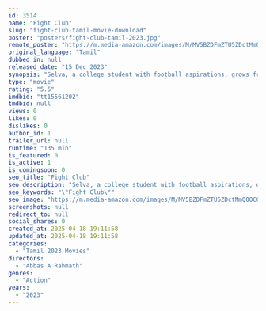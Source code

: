```yaml
---
id: 3514
name: "Fight Club"
slug: "fight-club-tamil-movie-download"
poster: "posters/fight-club-tamil-2023.jpg"
remote_poster: "https://m.media-amazon.com/images/M/MV5BZDFmZTU5ZDctMmQ0OC00NmVhLTgwNWYtNTE5NDJiZTRlOTY4XkEyXkFqcGc@._V1_SX300.jpg"
original_language: "Tamil"
dubbed_in: null
released_date: "15 Dec 2023"
synopsis: "Selva, a college student with football aspirations, grows frustrated over lack of opportunity. His anger draws him into conflicts impacting himself and family."
type: "movie"
rating: "5.5"
imdbid: "tt15561202"
tmdbid: null
views: 0
likes: 0
dislikes: 0
author_id: 1
trailer_url: null
runtime: "135 min"
is_featured: 0
is_active: 1
is_comingsoon: 0
seo_title: "Fight Club"
seo_description: "Selva, a college student with football aspirations, grows frustrated over lack of opportunity. His anger draws him into conflicts impacting himself and family."
seo_keywords: "\"Fight Club\""
seo_image: "https://m.media-amazon.com/images/M/MV5BZDFmZTU5ZDctMmQ0OC00NmVhLTgwNWYtNTE5NDJiZTRlOTY4XkEyXkFqcGc@._V1_SX300.jpg"
screenshots: null
redirect_to: null
social_shares: 0
created_at: 2025-04-18 19:11:58
updated_at: 2025-04-18 19:11:58
categories:
  - "Tamil 2023 Movies"
directors:
  - "Abbas A Rahmath"
genres:
  - "Action"
years:
  - "2023"
---
```

